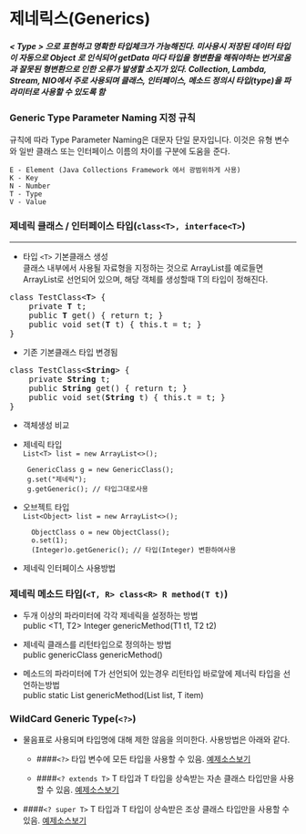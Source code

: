 # 제네릭스(Generics)
##### < Type > 으로 표현하고 명확한 타입체크가 가능해진다. 미사용시 저장된 데이터 타입이 자동으로 Object 로 인식되어 getData 마다 타입을 형변환을 해줘야하는 번거로움과 잘못된 형변환으로 인한 오류가 발생할 소지가 있다. Collection, Lambda, Stream, NIO에서 주로 사용되며 클래스, 인터페이스, 메소드 정의시 타입(type)을 파라미터로 사용할 수 있도록 함

### Generic Type Parameter Naming 지정 규칙
규칙에 따라 Type Parameter Naming은 대문자 단일 문자입니다. 이것은 유형 변수와 일반 클래스 또는 인터페이스 이름의 차이를 구분에 도움을 준다.

	E - Element (Java Collections Framework 에서 광범위하게 사용)  
	K - Key  
	N - Number  
	T - Type  
	V - Value  

### 제네릭 클래스 / 인터페이스 타입(`class<T>, interface<T>`)
---
 - 타입 `<T>` 기본클래스 생성  
클래스 내부에서 사용될 자료형을 지정하는 것으로 ArrayList를 예로들면 ArrayList<T>로 선언되어 있으며, 해당 객체를 생성할때 T의 타입이 정해진다.<br>
<pre>
class TestClass<<strong>T</strong>> {
&nbsp;&nbsp;&nbsp;&nbsp;private <strong>T</strong> t;
&nbsp;&nbsp;&nbsp;&nbsp;public <strong>T</strong> get() { return t; }
&nbsp;&nbsp;&nbsp;&nbsp;public void set(<strong>T</strong> t) { this.t = t; }
}
</pre>
 
 - 기존 기본클래스 타입 변경됨  
<pre>
class TestClass<<strong>String</strong>> {
&nbsp;&nbsp;&nbsp;&nbsp;private <strong>String</strong> t;
&nbsp;&nbsp;&nbsp;&nbsp;public <strong>String</strong> get() { return t; }
&nbsp;&nbsp;&nbsp;&nbsp;public void set(<strong>String</strong> t) { this.t = t; }
}
</pre>  

- 객체생성 비교   
 - 제네릭 타입   
 `List<T> list = new ArrayList<>();`  
   
		GenericClass g = new GenericClass();  
		g.set("제네릭");   
		g.getGeneric(); // 타입그대로사용  
		 
	
 - 오브젝트 타입  
 `List<Object> list = new ArrayList<>();`  
  
		 ObjectClass o = new ObjectClass();  
		 o.set(1);  
		 (Integer)o.getGeneric(); // 타입(Integer) 변환하여사용  


- 제네릭 인터페이스 사용방법


### 제네릭 메소드 타입(`<T, R> class<R> R method(T t)`)

- 두개 이상의 파라미터에 각각 제네릭을 설정하는 방법  
public <T1, T2> Integer genericMethod(T1 t1, T2 t2)

- 제네릭 클래스를 리턴타입으로 정의하는 방법  
public <String> genericClass<String> genericMethod()

- 메소드의 파라미터에 T가 선언되어 있는경우 리턴타입 바로앞에 <T> 제너릭 타입을 선언하는방법  
public static <T> List<T> genericMethod(List<T> list, T item)


### WildCard Generic Type(`<?>`)
 - 물음표로 사용되며 타입명에 대해 제한 않음을 의미한다. 사용방법은 아래와 같다.  
	- ####`<?>` 타입 변수에 모든 타입을 사용할 수 있음.  [예제소스보기](java/generic/src/GenericWildCard.java)  

   
   - ####`<? extends T>` T 타입과 T 타입을 상속받는 자손 클래스 타입만을 사용할 수 있음.  [예제소스보기](java/generic/src/GenericWildCard.java) 

   
  - ####`<? super T>` T 타입과 T 타입이 상속받은 조상 클래스 타입만을 사용할 수 있음.  [예제소스보기](java/generic/src/GenericWildCard.java) 

   
 
  
